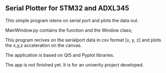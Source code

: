 ## Serial Plotter for STM32 and ADXL345

This simple program istens on serial port and plots the data out.


MainWindow.py contains the function and the Window class;

This program recives on the serialport data in csv format [x, y, z] and plots the x,y,z acceleration on the canvas.

The application is based on Qt5 and Pyplot libraries.

The app is not finished yet. It is for an univerity project developed.
